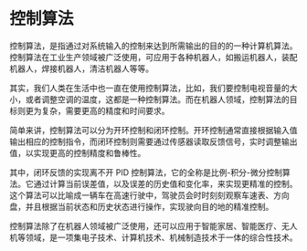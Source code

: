# 控制算法
控制算法，是指通过对系统输入的控制来达到所需输出的目的的一种计算机算法。控制算法在工业生产领域被广泛使用，可应用于各种机器人，如搬运机器人，装配机器人，焊接机器人，清洁机器人等等。

其实，我们人类在生活中也一直在使用控制算法，比如，我们要控制电视音量的大小，或者调整空调的温度，这都是一种控制算法。而在机器人领域，控制算法的目标则更为复杂，需要更高的精度和时间要求。

简单来讲，控制算法可以分为开环控制和闭环控制。开环控制通常直接根据输入值输出相应的控制指令，而闭环控制则需要通过传感器读取反馈信号，实时调整输出值，以实现更高的控制精度和鲁棒性。

其中，闭环反馈的实现离不开 PID 控制算法，它的全称是比例-积分-微分控制算法。它通过计算当前误差值，以及误差的历史值和变化率，来实现更精准的控制。这个算法可以比喻成一辆车在高速行驶中，驾驶员会时时刻刻观察车速表、方向盘，并且根据当前状态和历史状态进行操作，实现驶向目的地的精准控制。

控制算法除了在机器人领域被广泛使用，还可以应用于智能家居、智能医疗、无人机等领域，是一项集电子技术、计算机技术、机械制造技术于一体的综合性技术。
